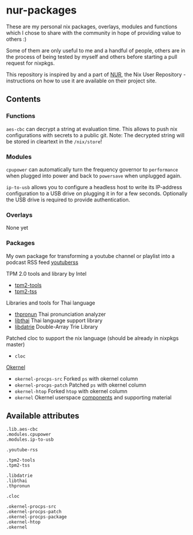 # nur-packages

These are my personal nix packages, overlays, modules and functions which I chose to share with the community in hope of providing value to others :)

Some of them are only useful to me and a handful of people, others are in the process of being tested by myself and others before starting a pull request for nixpkgs.

This repository is inspired by and a part of [NUR](https://github.com/nix-community/NUR), the Nix User Repository - instructions on how to use it are available on their project site.

## Contents

### Functions
`aes-cbc` can decrypt a string at evaluation time. This allows to push nix configurations with secrets to a public git. Note: The decrypted string will be stored in cleartext in the `/nix/store`!

### Modules
`cpupower` can automatically turn the frequency governor to `performance` when plugged into power and back to `powersave` when unplugged again.

`ip-to-usb` allows you to configure a headless host to write its IP-address configuration to a USB drive on plugging it in for a few seconds.
Optionally the USB drive is required to provide authentication.

### Overlays
None yet

### Packages
My own package for transforming a youtube channel or playlist into a podcast RSS feed
[youtuberss](https://github.com/JohnAZoidberg/youtuberss)

TPM 2.0 tools and library by Intel
- [tpm2-tools](https://github.com/tpm2-software/tpm2-tools)
- [tpm2-tss](https://github.com/tpm2-software/tpm2-tss)

Libraries and tools for Thai language
- [thpronun](https://github.com/tlwg/thpronun) Thai pronunciation analyzer
- [libthai](https://github.com/tlwg/libthai) Thai language support library
- [libdatrie](https://github.com/tlwg/libdatrie) Double-Array Trie Library

Patched cloc to support the nix language (should be already in nixpkgs master)
- `cloc`

[Okernel](https://github.com/linux-okernel/linux-okernel)
- `okernel-procps-src` Forked `ps` with okernel column
- `okernel-procps-patch` Patched `ps` with okernel column
- `okernel-htop` Forked `htop` with okernel column
- `okernel` Okernel userspace [components](https://github.com/linux-okernel/linux-okernel-components) and supporting material

## Available attributes
```
.lib.aes-cbc
.modules.cpupower
.modules.ip-to-usb

.youtube-rss

.tpm2-tools
.tpm2-tss

.libdatrie
.libthai
.thpronun

.cloc

.okernel-procps-src
.okernel-procps-patch
.okernel-procps-package
.okernel-htop
.okernel
```
